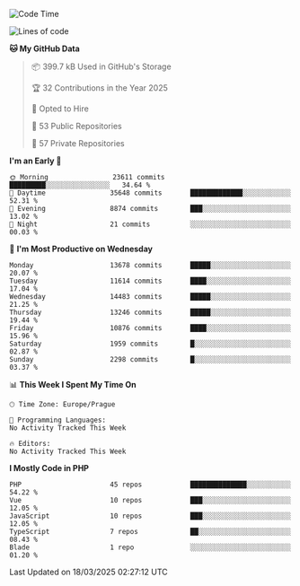 <!--START_SECTION:waka-->
![Code Time](http://img.shields.io/badge/Code%20Time-1%2C584%20hrs%203%20mins-blue)

![Lines of code](https://img.shields.io/badge/From%20Hello%20World%20I%27ve%20Written-20.6%20million%20lines%20of%20code-blue)

**🐱 My GitHub Data** 

> 📦 399.7 kB Used in GitHub's Storage 
 > 
> 🏆 32 Contributions in the Year 2025
 > 
> 💼 Opted to Hire
 > 
> 📜 53 Public Repositories 
 > 
> 🔑 57 Private Repositories 
 > 
**I'm an Early 🐤** 

```text
🌞 Morning                23611 commits       █████████░░░░░░░░░░░░░░░░   34.64 % 
🌆 Daytime                35648 commits       █████████████░░░░░░░░░░░░   52.31 % 
🌃 Evening                8874 commits        ███░░░░░░░░░░░░░░░░░░░░░░   13.02 % 
🌙 Night                  21 commits          ░░░░░░░░░░░░░░░░░░░░░░░░░   00.03 % 
```
📅 **I'm Most Productive on Wednesday** 

```text
Monday                   13678 commits       █████░░░░░░░░░░░░░░░░░░░░   20.07 % 
Tuesday                  11614 commits       ████░░░░░░░░░░░░░░░░░░░░░   17.04 % 
Wednesday                14483 commits       █████░░░░░░░░░░░░░░░░░░░░   21.25 % 
Thursday                 13246 commits       █████░░░░░░░░░░░░░░░░░░░░   19.44 % 
Friday                   10876 commits       ████░░░░░░░░░░░░░░░░░░░░░   15.96 % 
Saturday                 1959 commits        █░░░░░░░░░░░░░░░░░░░░░░░░   02.87 % 
Sunday                   2298 commits        █░░░░░░░░░░░░░░░░░░░░░░░░   03.37 % 
```


📊 **This Week I Spent My Time On** 

```text
🕑︎ Time Zone: Europe/Prague

💬 Programming Languages: 
No Activity Tracked This Week

🔥 Editors: 
No Activity Tracked This Week
```

**I Mostly Code in PHP** 

```text
PHP                      45 repos            ██████████████░░░░░░░░░░░   54.22 % 
Vue                      10 repos            ███░░░░░░░░░░░░░░░░░░░░░░   12.05 % 
JavaScript               10 repos            ███░░░░░░░░░░░░░░░░░░░░░░   12.05 % 
TypeScript               7 repos             ██░░░░░░░░░░░░░░░░░░░░░░░   08.43 % 
Blade                    1 repo              ░░░░░░░░░░░░░░░░░░░░░░░░░   01.20 % 
```




 Last Updated on 18/03/2025 02:27:12 UTC
<!--END_SECTION:waka-->
<!--
**AlexKratky/AlexKratky** is a ✨ _special_ ✨ repository because its `README.md` (this file) appears on your GitHub profile.

Here are some ideas to get you started:

- 🔭 I’m currently working on ...
- 🌱 I’m currently learning ...
- 👯 I’m looking to collaborate on ...
- 🤔 I’m looking for help with ...
- 💬 Ask me about ...
- 📫 How to reach me: ...
- 😄 Pronouns: ...
- ⚡ Fun fact: ...
-->
